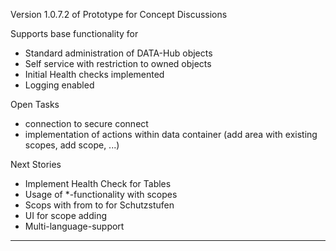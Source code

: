 Version 1.0.7.2 of Prototype for Concept Discussions

Supports base functionality for 
- Standard administration of DATA-Hub objects
- Self service with restriction to owned objects
- Initial Health checks implemented
- Logging enabled

Open Tasks
- connection to secure connect
- implementation of actions within data container (add area with existing scopes, add scope, ...)

Next Stories
- Implement Health Check for Tables
- Usage of *-functionality with scopes
- Scops with from to for Schutzstufen 
- UI for scope adding
- Multi-language-support

------------------------------------------------------------------------------------------


